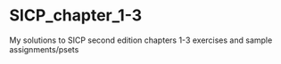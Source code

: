 # SICP_chapter_1-3
My solutions to SICP second edition chapters 1-3 exercises and sample assignments/psets
